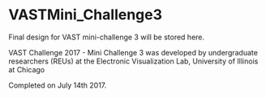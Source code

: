 # VASTMini_Challenge3
Final design for VAST mini-challenge 3 will be stored here.

VAST Challenge 2017 - Mini Challenge 3 was developed by undergraduate researchers (REUs) at the Electronic Visualization Lab, University of Illinois at Chicago

Completed on July 14th 2017.
